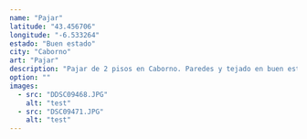 ```yaml
---
name: "Pajar"
latitude: "43.456706"
longitude: "-6.533264"
estado: "Buen estado"
city: "Caborno"
art: "Pajar"
description: "Pajar de 2 pisos en Caborno. Paredes y tejado en buen estado."
option: ""
images:
  - src: "DDSC09468.JPG"
    alt: "test"
  - src: "DSC09471.JPG"
    alt: "test"
---
```

